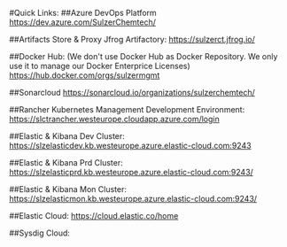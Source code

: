 #Quick Links:
##Azure DevOps Platform
https://dev.azure.com/SulzerChemtech/


##Artifacts Store & Proxy Jfrog Artifactory:
https://sulzerct.jfrog.io/

##Docker Hub:
(We don't use Docker Hub as Docker Repository. We only use it to manage our Docker Enterprice Licenses)
https://hub.docker.com/orgs/sulzermgmt

##Sonarcloud
https://sonarcloud.io/organizations/sulzerchemtech/

##Rancher Kubernetes Management Development Environment:
https://slctrancher.westeurope.cloudapp.azure.com/login

##Elastic & Kibana Dev Cluster:
https://slzelasticdev.kb.westeurope.azure.elastic-cloud.com:9243

##Elastic & Kibana Prd Cluster:
https://slzelasticprd.kb.westeurope.azure.elastic-cloud.com:9243/

##Elastic & Kibana Mon Cluster:
https://slzelasticmon.kb.westeurope.azure.elastic-cloud.com:9243/

##Elastic Cloud:
https://cloud.elastic.co/home

##Sysdig Cloud:
